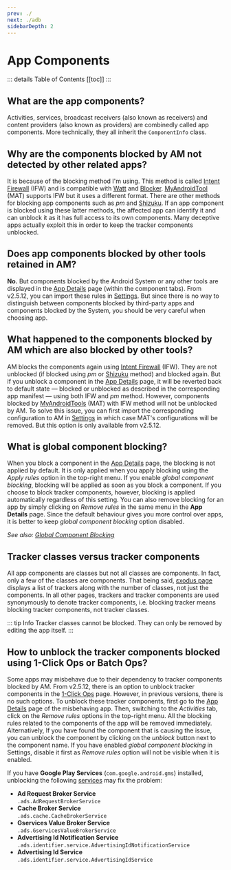 ```yaml
---
prev: ./
next: ./adb
sidebarDepth: 2
---
```

# App Components

::: details Table of Contents
[[toc]]
:::

## What are the app components?
Activities, services, broadcast receivers (also known as receivers) and content providers (also known as providers) are combinedly called app components. More technically, they all inherit the `ComponentInfo` class.

## Why are the components blocked by AM not detected by other related apps?
It is because of the blocking method I'm using. This method is called [Intent Firewall][1] (IFW) and is compatible with [Watt][2] and [Blocker][3]. [MyAndroidTool][4] (MAT) supports IFW but it uses a different format. There are other methods for blocking app components such as _pm_ and [Shizuku][5]. If an app component is blocked using these latter methods, the affected app can identify it and can unblock it as it has full access to its own components. Many deceptive apps actually exploit this in order to keep the tracker components unblocked.

## Does app components blocked by other tools retained in AM?
**No.** But components blocked by the Android System or any other tools are displayed in the [App Details][10] page (within the component tabs). From v2.5.12, you can import these rules in [Settings][9]. But since there is no way to distinguish between components blocked by third-party apps and components blocked by the System, you should be very careful when choosing app.

## What happened to the components blocked by AM which are also blocked by other tools?
AM blocks the components again using [Intent Firewall][1] (IFW). They are not unblocked (if blocked using _pm_ or [Shizuku][5] method) and blocked again. But if you unblock a component in the [App Details][6] page, it will be reverted back to default state — blocked or unblocked as described in the corresponding app manifest — using both IFW and _pm_ method. However, components blocked by [MyAndroidTools][4] (MAT) with IFW method will not be unblocked by AM. To solve this issue, you can first import the corresponding configuration to AM in [Settings][9] in which case MAT's configurations will be removed. But this option is only available from v2.5.12.

## What is global component blocking?
When you block a component in the [App Details][6] page, the blocking is not applied by default. It is only applied when you apply blocking using the _Apply rules_ option in the top-right menu. If you enable _global component blocking_, blocking will be applied as soon as you block a component. If you choose to block tracker components, however, blocking is applied automatically regardless of this setting. You can also remove blocking for an app by simply clicking on _Remove rules_ in the same menu in the **App Details** page. Since the default behaviour gives you more control over apps, it is better to keep _global component blocking_ option disabled.

_See also: [Global Component Blocking][7]_

## Tracker classes versus tracker components
All app components are classes but not all classes are components. In fact, only a few of the classes are components. That being said, [εxodus page][exodus] displays a list of trackers along with the number of classes, not just the components. In all other pages, trackers and tracker components are used synonymously to denote tracker components, i.e. blocking tracker means blocking tracker components, not tracker classes.

::: tip Info
Tracker classes cannot be blocked. They can only be removed by editing the app itself.
:::

## How to unblock the tracker components blocked using 1-Click Ops or Batch Ops?
Some apps may misbehave due to their dependency to tracker components blocked by AM. From v2.5.12, there is an option to unblock tracker components in the [1-Click Ops][8] page. However, in previous versions, there is no such options. To unblock these tracker components, first go to the [App Details][6] page of the misbehaving app. Then, switching to the _Activities_ tab, click on the _Remove rules_ options in the top-right menu. All the blocking rules related to the components of the app will be removed immediately. Alternatively, If you have found the component that is causing the issue, you can unblock the component by clicking on the _unblock_ button next to the component name. If you have enabled _global component blocking_ in Settings, disable it first as _Remove rules_ option will not be visible when it is enabled.

If you have **Google Play Services** (`com.google.android.gms`) installed, unblocking the following [services][services] may fix the problem:
- **Ad Request Broker Service**<br />
  `.ads.AdRequestBrokerService`
- **Cache Broker Service**<br />
  `.ads.cache.CacheBrokerService`
- **Gservices Value Broker Service**<br />
  `.ads.GservicesValueBrokerService`
- **Advertising Id Notification Service**<br />
  `.ads.identifier.service.AdvertisingIdNotificationService`
- **Advertising Id Service**<br />
  `.ads.identifier.service.AdvertisingIdService`

[1]: https://carteryagemann.com/pages/android-intent-firewall.html
[2]: https://github.com/tuyafeng/Watt
[3]: https://github.com/lihenggui/blocker
[4]: https://www.myandroidtools.com
[5]: https://github.com/RikkaApps/Shizuku
[6]: ../guide/app-details-page.md
[7]: ../guide/settings-page.md#global-component-blocking
[8]: ../guide/one-click-ops-page.md
[9]: ../guide/settings-page.md#import-existing-rules
[10]: ../guide/app-details-page.md#color-codes
[services]: ../guide/app-details-page.md#services
[exodus]: ../guide/exodus-page.md

